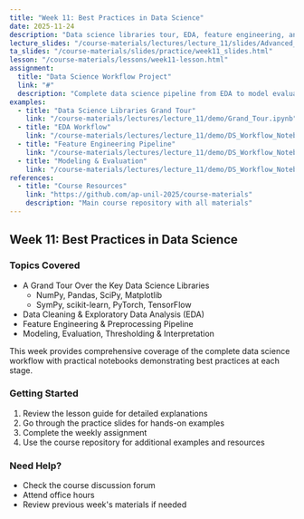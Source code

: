 ```yaml
---
title: "Week 11: Best Practices in Data Science"
date: 2025-11-24
description: "Data science libraries tour, EDA, feature engineering, and modeling best practices"
lecture_slides: "/course-materials/lectures/lecture_11/slides/Advanced_Programming_2025_lecture_11.pdf"
ta_slides: "/course-materials/slides/practice/week11_slides.html"
lesson: "/course-materials/lessons/week11-lesson.html"
assignment:
  title: "Data Science Workflow Project"
  link: "#"
  description: "Complete data science pipeline from EDA to model evaluation"
examples:
  - title: "Data Science Libraries Grand Tour"
    link: "/course-materials/lectures/lecture_11/demo/Grand_Tour.ipynb"
  - title: "EDA Workflow"
    link: "/course-materials/lectures/lecture_11/demo/DS_Workflow_Notebook_1_EDA.ipynb"
  - title: "Feature Engineering Pipeline"
    link: "/course-materials/lectures/lecture_11/demo/DS_Workflow_Notebook_2_FeatureEngineering_Pipeline.ipynb"
  - title: "Modeling & Evaluation"
    link: "/course-materials/lectures/lecture_11/demo/DS_Workflow_Notebook_3_Modeling_Evaluation_Interpretation.ipynb"
references:
  - title: "Course Resources"
    link: "https://github.com/ap-unil-2025/course-materials"
    description: "Main course repository with all materials"
---
```


## Week 11: Best Practices in Data Science

### Topics Covered
- A Grand Tour Over the Key Data Science Libraries
  - NumPy, Pandas, SciPy, Matplotlib
  - SymPy, scikit-learn, PyTorch, TensorFlow
- Data Cleaning & Exploratory Data Analysis (EDA)
- Feature Engineering & Preprocessing Pipeline
- Modeling, Evaluation, Thresholding & Interpretation

This week provides comprehensive coverage of the complete data science workflow with practical notebooks demonstrating best practices at each stage.

### Getting Started
1. Review the lesson guide for detailed explanations
2. Go through the practice slides for hands-on examples  
3. Complete the weekly assignment
4. Use the course repository for additional examples and resources

### Need Help?
- Check the course discussion forum
- Attend office hours
- Review previous week's materials if needed